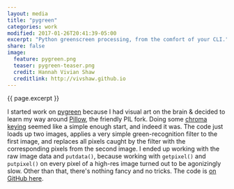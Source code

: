 ```yaml
---
layout: media
title: "pygreen"
categories: work
modified: 2017-01-26T20:41:39-05:00
excerpt: "Python greenscreen processing, from the comfort of your CLI."
share: false
image:
  feature: pygreen.png
  teaser: pygreen-teaser.png
  credit: Hannah Vivian Shaw
  creditlink: http://vivshaw.github.io
---
```


{{ page.excerpt }}

I started work on [pygreen](https://github.com/vivshaw/pygreen) because I had visual art on the brain & decided to learn my way around [Pillow](https://python-pillow.org/), the friendly PIL fork. Doing some [chroma keying](https://en.wikipedia.org/wiki/Chroma_key) seemed like a simple enough start, and indeed it was. The code just loads up two images, applies a very simple green-recognition filter to the first image, and replaces all pixels caught by the filter with the corresponding pixels from the second image. I ended up working with the raw image data and `putdata()`, because working with `getpixel()` and `putpixel()` on every pixel of a high-res image turned out to be agonizingly slow. Other than that, there's nothing fancy and no tricks. The code is [on GitHub here](https://github.com/vivshaw/pygreen).